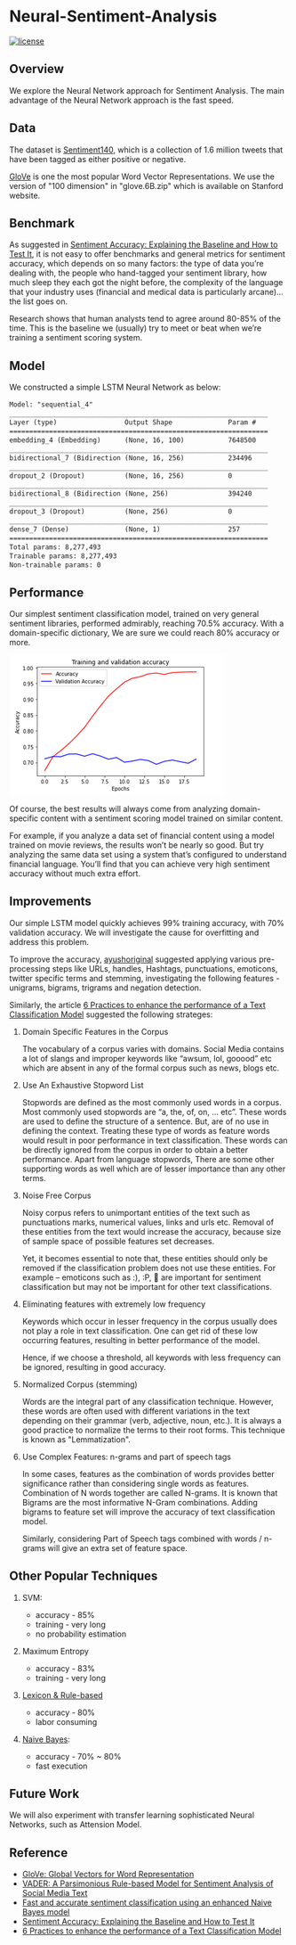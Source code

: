 # Neural-Sentiment-Analysis

[![license](https://img.shields.io/github/license/mashape/apistatus.svg)](LICENSE)

## Overview
We explore the Neural Network approach for Sentiment Analysis. 
The main advantage of the Neural Network approach is the fast speed.


## Data
The dataset is [Sentiment140](http://www.sentiment140.com/), 
which is a collection of 1.6 million tweets that have been tagged as either positive or negative.

[GloVe](https://nlp.stanford.edu/projects/glove/) is one the most popular Word Vector Representations. 
We use the version of "100 dimension" in "glove.6B.zip" which is available on Stanford website. 


## Benchmark
As suggested in [Sentiment Accuracy: Explaining the Baseline and How to Test It](https://www.lexalytics.com/lexablog/sentiment-accuracy-baseline-testing), 
it is not easy to offer benchmarks and general metrics for sentiment accuracy,
which depends on so many factors: 
the type of data you’re dealing with, 
the people who hand-tagged your sentiment library, 
how much sleep they each got the night before, 
the complexity of the language that your industry uses (financial and medical data is particularly arcane)… the list goes on.

Research shows that human analysts tend to agree around 80-85% of the time. 
This is the baseline we (usually) try to meet or beat when we’re training a sentiment scoring system.


## Model

We constructed a simple LSTM Neural Network as below:
```
Model: "sequential_4"
_________________________________________________________________
Layer (type)                 Output Shape              Param #   
=================================================================
embedding_4 (Embedding)      (None, 16, 100)           7648500   
_________________________________________________________________
bidirectional_7 (Bidirection (None, 16, 256)           234496    
_________________________________________________________________
dropout_2 (Dropout)          (None, 16, 256)           0         
_________________________________________________________________
bidirectional_8 (Bidirection (None, 256)               394240    
_________________________________________________________________
dropout_3 (Dropout)          (None, 256)               0         
_________________________________________________________________
dense_7 (Dense)              (None, 1)                 257       
=================================================================
Total params: 8,277,493
Trainable params: 8,277,493
Non-trainable params: 0
```

## Performance

Our simplest sentiment classification model, 
trained on very general sentiment libraries, 
performed admirably, reaching 70.5% accuracy. 
With a domain-specific dictionary, 
We are sure we could reach 80% accuracy or more.

![Figure](performance.png)

Of course, the best results will always come from analyzing domain-specific content with a sentiment scoring model trained on similar content.

For example, if you analyze a data set of financial content using a model trained on movie reviews, 
the results won’t be nearly so good. 
But try analyzing the same data set using a system that’s configured to understand financial language. 
You’ll find that you can achieve very high sentiment accuracy without much extra effort.


## Improvements

Our simple LSTM model quickly achieves 99% training accuracy, with 70% validation accuracy.
We will investigate the cause for overfitting and address this problem.

To improve the accuracy, 
[ayushoriginal](https://github.com/ayushoriginal/Sentiment-Analysis-Twitter) suggested applying various pre-processing steps like URLs, handles, Hashtags, punctuations, emoticons, twitter specific terms and stemming,
investigating the following features - unigrams, bigrams, trigrams and negation detection.

Similarly, the article [6 Practices to enhance the performance of a Text Classification Model](https://www.analyticsvidhya.com/blog/2015/10/6-practices-enhance-performance-text-classification-model/) suggested the following strateges:

1. Domain Specific Features in the Corpus
   
   The vocabulary of a corpus varies with domains. 
   Social Media contains a lot of slangs and improper keywords like “awsum, lol, gooood” etc 
   which are absent in any of the formal corpus such as news, blogs etc.
   
2. Use An Exhaustive Stopword List

   Stopwords are defined as the most commonly used words in a corpus. 
   Most commonly used stopwords are “a, the, of, on, … etc”. 
   These words are used to define the structure of a sentence. 
   But, are of no use in defining the context. 
   Treating these type of words as feature words would result in poor performance in text classification. 
   These words can be directly ignored from the corpus in order to obtain a better performance. 
   Apart from language stopwords, There are some other supporting words as well which are of lesser importance than any other terms.
   
3. Noise Free Corpus

   Noisy corpus refers to unimportant entities of the text such as punctuations marks, numerical values, links and urls etc. 
   Removal of these entities from the text would increase the accuracy, because size of sample space of possible features set decreases.

   Yet, it becomes essential to note that, 
   these entities should only be removed if the classification problem does not use these entities. 
   For example – emoticons such as  :), :P, 🙁  are important for sentiment classification but may not be important for other text classifications.

4. Eliminating features with extremely low frequency

   Keywords which occur in lesser frequency in the corpus usually does not play a role in text classification. 
   One can get rid of these low occurring features, resulting in better performance of the model. 
   
   Hence, if we choose a threshold,  all keywords with less frequency can be ignored, resulting in good accuracy.

5. Normalized Corpus (stemming)

   Words are the integral part of any classification technique. 
   However, these words are often used with different variations in the text depending on their grammar (verb, adjective, noun, etc.). 
   It is always a good practice to normalize the terms to their root forms. 
   This technique is known as "Lemmatization".
   
6. Use Complex Features: n-grams and part of speech tags

   In some cases, features as the combination of words provides better significance rather than considering single words as features. 
   Combination of N words together are called N-grams. 
   It is known that Bigrams are the most informative N-Gram combinations. 
   Adding bigrams to feature set will improve the accuracy of text classification model.

   Similarly, considering Part of Speech tags combined with words / n-grams will give an extra set of feature space.  
   

## Other Popular Techniques

1. SVM: 
   - accuracy - 85%    
   - training - very long
   - no probability estimation

2. Maximum Entropy
   - accuracy - 83%    
   - training - very long

3. [Lexicon & Rule-based](https://github.com/cjhutto/vaderSentiment)
   - accuracy - 80%    
   - labor consuming
   
4. [Naive Bayes](https://github.com/vivekn/sentiment): 
   - accuracy - 70% ~ 80%   
   - fast execution

   
## Future Work

We will also experiment with transfer learning sophisticated Neural Networks, such as Attension Model.


## Reference

- [GloVe: Global Vectors for Word Representation](https://www.aclweb.org/anthology/D14-1162/)
- [VADER: A Parsimonious Rule-based Model for Sentiment Analysis of Social Media Text](https://www.researchgate.net/publication/275828927_VADER_A_Parsimonious_Rule-based_Model_for_Sentiment_Analysis_of_Social_Media_Text)
- [Fast and accurate sentiment classification using an enhanced Naive Bayes model](https://arxiv.org/abs/1305.6143)
- [Sentiment Accuracy: Explaining the Baseline and How to Test It](https://www.lexalytics.com/lexablog/sentiment-accuracy-baseline-testing)
- [6 Practices to enhance the performance of a Text Classification Model](https://www.analyticsvidhya.com/blog/2015/10/6-practices-enhance-performance-text-classification-model/)
